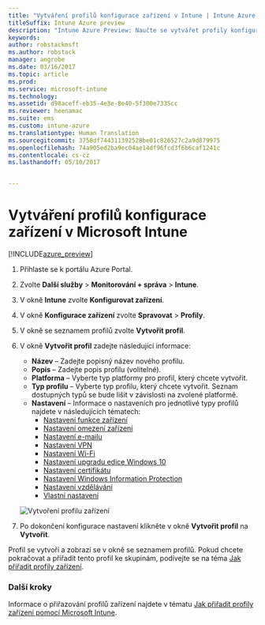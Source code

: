 ```yaml
---
title: "Vytváření profilů konfigurace zařízení v Intune | Intune Azure Preview"
titleSuffix: Intune Azure preview
description: "Intune Azure Preview: Naučte se vytvářet profily konfigurace zařízení v Intune."
keywords: 
author: robstackmsft
ms.author: robstack
manager: angrobe
ms.date: 03/16/2017
ms.topic: article
ms.prod: 
ms.service: microsoft-intune
ms.technology: 
ms.assetid: d98aceff-eb35-4e3e-8e40-5f300e7335cc
ms.reviewer: heenamac
ms.suite: ems
ms.custom: intune-azure
ms.translationtype: Human Translation
ms.sourcegitcommit: 3758df744311392528be01c826527c2a9d879975
ms.openlocfilehash: 74a905ed2ba9ec04ae14df96fcd3f6b6caf1241c
ms.contentlocale: cs-cz
ms.lasthandoff: 05/10/2017


---
```


# <a name="how-to-create-device-configuration-profiles-in-microsoft-intune"></a>Vytváření profilů konfigurace zařízení v Microsoft Intune

[!INCLUDE[azure_preview](../includes/azure_preview.md)]


1. Přihlaste se k portálu Azure Portal.
2. Zvolte **Další služby** > **Monitorování + správa** > **Intune**.
3. V okně **Intune** zvolte **Konfigurovat zařízení**.
2. V okně **Konfigurace zařízení** zvolte **Spravovat** > **Profily**.
2. V okně se seznamem profilů zvolte **Vytvořit profil**.
3. V okně **Vytvořit profil** zadejte následující informace:
    - **Název** – Zadejte popisný název nového profilu.
    - **Popis** – Zadejte popis profilu (volitelné).
    - **Platforma** – Vyberte typ platformy pro profil, který chcete vytvořit.
    - **Typ profilu** – Vyberte typ profilu, který chcete vytvořit. Seznam dostupných typů se bude lišit v závislosti na zvolené platformě.
    - **Nastavení** – Informace o nastaveních pro jednotlivé typy profilů najdete v následujících tématech:
        -  [Nastavení funkce zařízení](how-to-configure-device-features.md)
        -  [Nastavení omezení zařízení](how-to-configure-device-restrictions.md)
        -  [Nastavení e-mailu](how-to-configure-email-settings.md)
        -  [Nastavení VPN](how-to-configure-vpn-settings.md)
        -  [Nastavení Wi-Fi](how-to-configure-wi-fi-settings.md)
        -  [Nastavení upgradu edice Windows 10](how-to-configure-windows-10-edition-upgrade.md)
        -  [Nastavení certifikátu](how-to-configure-certificates.md)
        -  [Nastavení Windows Information Protection](how-to-configure-windows-information-protection.md)
        -  [Nastavení vzdělávání](how-to-configure-education-settings.md)
        -  [Vlastní nastavení](how-to-configure-custom-settings.md)

    ![Vytvoření profilu zařízení](./media/create-device-profile.png)
4. Po dokončení konfigurace nastavení klikněte v okně **Vytvořit profil** na **Vytvořit**.

Profil se vytvoří a zobrazí se v okně se seznamem profilů.
Pokud chcete pokračovat a přiřadit tento profil ke skupinám, podívejte se na téma [Jak přiřadit profily zařízení](how-to-assign-device-profiles.md).


### <a name="next-steps"></a>Další kroky
Informace o přiřazování profilů zařízení najdete v tématu [Jak přiřadit profily zařízení pomocí Microsoft Intune](how-to-assign-device-profiles.md).

